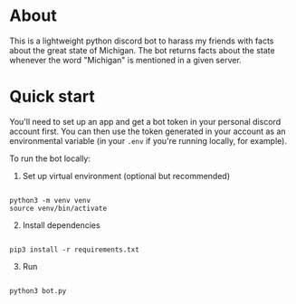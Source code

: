 # About

This is a lightweight python discord bot to harass my friends with facts about the great state of
Michigan. The bot returns facts about the state whenever the word "Michigan" is mentioned in a given
server.

# Quick start

You'll need to set up an app and get a bot token in your personal discord account first. You can then use
the token generated in your account as an environmental variable (in your `.env` if you're running locally, for example).

To run the bot locally:

1. Set up virtual environment (optional but recommended)
```console

python3 -m venv venv
source venv/bin/activate

```

2. Install dependencies

```console

pip3 install -r requirements.txt

```

3. Run

```console

python3 bot.py

```